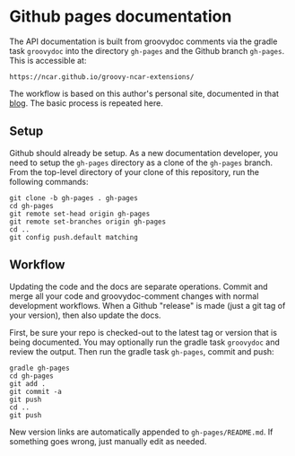 # Github pages documentation

The API documentation is built from groovydoc comments
via the gradle task `groovydoc` into the directory `gh-pages`
and the Github branch `gh-pages`. This is accessible at:

    https://ncar.github.io/groovy-ncar-extensions/

The workflow is based on this author's personal site,
documented in that [blog](http://haxx.sinequanon.net/2016/08/gh-pages-setup/).
The basic process is repeated here.

## Setup

Github should already be setup. As a new documentation developer,
you need to setup the `gh-pages` directory as a clone of the
`gh-pages` branch. From the top-level directory of your clone
of this repository, run the following commands:

    git clone -b gh-pages . gh-pages
    cd gh-pages
    git remote set-head origin gh-pages
    git remote set-branches origin gh-pages
    cd ..
    git config push.default matching

## Workflow

Updating the code and the docs are separate operations.
Commit and merge all your code and groovydoc-comment changes
with normal development workflows.
When a Github "release" is made (just a git tag of your version),
then also update the docs.

First, be sure your repo is checked-out to the latest tag or version
that is being documented. You may optionally run the gradle task
`groovydoc` and review the output.
Then run the gradle task `gh-pages`, commit and push:

    gradle gh-pages
    cd gh-pages
    git add .
    git commit -a
    git push
    cd ..
    git push

New version links are automatically appended to `gh-pages/README.md`.
If something goes wrong, just manually edit as needed.
